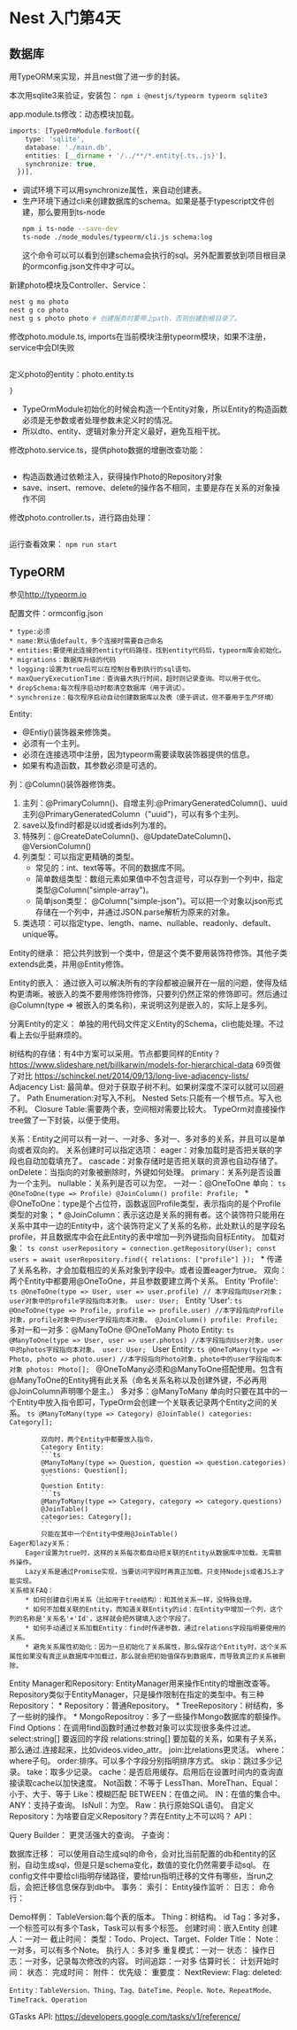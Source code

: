 # Nest 入门第4天

## 数据库

用TypeORM来实现，并且nest做了进一步的封装。

本次用sqlite3来验证，安装包：
`npm i @nestjs/typeorm typeorm sqlite3`

app.module.ts修改：动态模块加载。
```ts
imports: [TypeOrmModule.forRoot({
    type: 'sqlite',
    database: './main.db',
    entities: [__dirname + '/../**/*.entity{.ts,.js}'],
    synchronize: true,
  })],
```
* 调试环境下可以用synchronize属性，来自动创建表。
* 生产环境下通过cli来创建数据库的schema。如果是基于typescript文件创建，那么要用到ts-node
    ```sh
    npm i ts-node --save-dev
    ts-node ./node_modules/typeorm/cli.js schema:log
    ```
    这个命令可以可以看到创建schema会执行的sql。另外配置要放到项目根目录的ormconfig.json文件中才可以。

新建photo模块及Controller、Service：
```sh
nest g mo photo
nest g co photo
nest g s photo photo # 创建服务时要带上path，否则创建到根目录了。
```

修改photo.module.ts, imports在当前模块注册typeorm模块，如果不注册，service中会DI失败
```ts
```

定义photo的entity：photo.entity.ts
```ts
}
```
* TypeOrmModule初始化的时候会构造一个Entity对象，所以Entity的构造函数必须是无参数或者处理参数未定义时的情况。
* 所以dto、entity、逻辑对象分开定义最好，避免互相干扰。

修改photo.service.ts，提供photo数据的增删改查功能：
```ts
```
* 构造函数通过依赖注入，获得操作Photo的Repository对象
* save、insert、remove、delete的操作各不相同，主要是存在关系的对象操作不同

修改photo.controller.ts，进行路由处理：
```ts
```

运行查看效果：
`npm run start`

## TypeORM

参见<http://typeorm.io>

配置文件：ormconfig.json

    * type:必须
    * name:默认值default，多个连接时需要自己命名
    * entities:要使用此连接的entity代码路径，找到entity代码后，typeorm库会初始化。
    * migrations：数据库升级的代码
    * logging:设置为true后可以在控制台看到执行的sql语句。
    * maxQueryExecutionTime：查询最大执行时间，超时则记录查询。可以用于优化。
    * dropSchema:每次程序启动时都清空数据库（用于调试）。
    * synchronize：每次程序启动自动创建数据库以及表（便于调试，但不要用于生产环境）

Entity:

  * @Entiy()装饰器来修饰类。
  * 必须有一个主列。
  * 必须在连接选项中注册，因为typeorm需要读取装饰器提供的信息。
  * 如果有构造函数，其参数必须是可选的。
   
  列：@Column()装饰器修饰类。

  1. 主列：@PrimaryColumn()、自增主列:@PrimaryGeneratedColumn()、uuid主列@PrimaryGeneratedColumn（"uuid")，可以有多个主列。
  2. save以及find时都是以id或者ids列为准的。
  3. 特殊列：@CreateDateColumn()、@UpdateDateColumn()、@VersionColumn()
  4. 列类型：可以指定更精确的类型。
      * 常见的：int、text等等。不同的数据库不同。
      * 简单数组类型：数组元素如果值中不包含逗号，可以存到一个列中，指定类型@Column("simple-array")。
      * 简单json类型： @Column("simple-json")。可以把一个对象以json形式存储在一个列中，并通过JSON.parse解析为原来的对象。
  5. 类选项：可以指定type、length、name、nullable、readonly、default、unique等。

  Entity的继承：
    把公共列放到一个类中，但是这个类不要用装饰符修饰。其他子类extends此类，并用@Entity修饰。

  Entity的嵌入：
    通过嵌入可以解决所有的字段都被迫展开在一层的问题，使得及结构更清晰。被嵌入的类不要用修饰符修饰，只要列仍然正常的修饰即可。然后通过@Column(type => 被嵌入的类名称)，来说明这列是嵌入的，实际上是多列。

  分离Entity的定义：
    单独的用代码文件定义Entity的Schema，cli也能处理。不过看上去似乎挺麻烦的。
    

  树结构的存储：有4中方案可以采用。节点都要同样的Entity？
    <https://www.slideshare.net/billkarwin/models-for-hierarchical-data> 69页做了对比
    <https://schinckel.net/2014/09/13/long-live-adjacency-lists/>
    Adjacency List: 最简单。但对于获取子树不利。如果树深度不深可以就可以回避了。
    Path Enumeration:对写入不利。
    Nested Sets:只能有一个根节点。写入也不利。
    Closure Table:需要两个表，空间相对需要比较大。
    TypeOrm对直接操作tree做了一下封装，以便于使用。

关系：Entity之间可以有一对一、一对多、多对一、多对多的关系，并且可以是单向或者双向的。
    关系创建时可以指定选项：
        eager：对象加载时是否把关联的字段也自动加载填充了。
        cascade：对象存储时是否把关联的资源也自动存储了。
        onDelete：当指向的对象被删除时，外键如何处理。
        primary：关系列是否设置为一个主列。
        nullable：关系列是否可以为空。
    一对一：@OneToOne
        单向：
            ```ts
            @OneToOne(type => Profile)
            @JoinColumn()
            profile: Profile;
            ```
            * @OneToOne：type是个占位符，函数返回Profile类型，表示指向的是个Profile类型的对象；
            * @JoinColumn：表示这边是关系的拥有者。这个装饰符只能用在关系中其中一边的Entity中，这个装饰符定义了关系的名称，此处默认的是字段名profile，并且数据库中会在此Entity的表中增加一列外键指向目标Entity。
            加载对象：
            ```ts
            const userRepository = connection.getRepository(User);
            const users = await userRepository.find({ relations: ["profile"] });
            ```
            * 传递了关系名称，才会加载相应的关系对象到字段中。或者设置eager为true。
        双向：
            两个Entity中都要用@OneToOne，并且参数要建立两个关系。
            Entity 'Profile':
            ```ts
            @OneToOne(type => User, user => user.profile) // 本字段指向User对象；user对象中的profile字段指向本对象。
            user: User;
            ```
            Entity 'User':
            ```ts
            @OneToOne(type => Profile, profile => profile.user) //本字段指向Profile对象，profile对象中的user字段指向本对象。
            @JoinColumn()
            profile: Profile;
            ```
    多对一和一对多：@ManyToOne @OneToMany
            Photo Entity:
            ```ts
            @ManyToOne(type => User, user => user.photos) //本字段指向User对象，user中的photos字段指向本对象。
            user: User;
            ```
            User Entity:
            ```ts
            @OneToMany(type => Photo, photo => photo.user) //本字段指向Photo对象，photo中的user字段指向本对象
            photos: Photo[];
            ```
            @OneToMany必须和@ManyToOne搭配使用。包含有@ManyToOne的Entity拥有此关系（命名关系名称以及创建外键，不必再用@JoinColumn声明哪个是主。）
    多对多：@ManyToMany
            单向时只要在其中的一个Entity中放入指令即可，TypeOrm会创建一个关联表记录两个Entity之间的关系。
            ```ts
            @ManyToMany(type => Category)
            @JoinTable()
            categories: Category[];
            ```

            双向时，两个Entity中都要放入指令，
            Category Entity:
            ```ts
            @ManyToMany(type => Question, question => question.categories)
            questions: Question[];
            ```
            Question Entity:
            ```ts
            @ManyToMany(type => Category, category => category.questions)
            @JoinTable()
            categories: Category[];
            ```
            只能在其中一个Entity中使用@JoinTable()
    Eager和lazy关系：
        Eager设置为true时，这样的关系每次都自动把关联的Entity从数据库中加载。无需额外操作。
        Lazy关系是通过Promise实现，当要访问字段时再真正加载。只支持Nodejs或者JS上才能实现。
    关系相关FAQ：
        * 如何创建自引用关系（比如用于tree结构）：和其他关系一样，没特殊处理。
        * 如何不加载关联的Entity，而知道关联Entity的id：在Entity中增加一个列，这个列的名称是'关系名'+'Id'，这样就会把外键填入这个字段了。
        * 如何手动通过关系加载Entity：find时传递参数，通过relations字段指明要使用的关系。
        * 避免关系属性初始化：因为一旦初始化了关系属性，那么保存这个Entity时，这个关系属性如果没有真正从数据库中加载过，那么就会把初始值保存到数据库，而导致真正的关系被删除。

Entity Manager和Repository:
    EntityManager用来操作Entity的增删改查等。
    Repository类似于EntityManager，只是操作限制在指定的类型中。有三种Repository：
        * Repository：普通Repository。
        * TreeRepository：树结构，多了一些树的操作。
        * MongoRepositroy：多了一些操作Mongo数据库的额操作。
    Find Options：在调用find函数时通过参数对象可以实现很多条件过滤。
        select:string[] 要返回的字段
        relations:string[] 要加载的关系，如果有子关系，那么通过.连接起来，比如videos.video_attr。
        join:比relations更灵活。
        where：where子句。
        order:排序。可以多个字段分别指明排序方式。
        skip：跳过多少记录。
        take：取多少记录。
        cache：是否启用缓存。启用后在设置时间内的查询直接读取cache以加快速度。
        Not函数：不等于
        LessThan、MoreThan、Equal：小于、大于、等于
        Like：模糊匹配
        BETWEEN：在值之间。
        IN：在值的集合中。
        ANY：支持子查询。
        IsNull：为空。
        Raw：执行原始SQL语句。
    自定义Repository：为啥要自定义Repository？弄在Entity上不可以吗？
    API：

Query Builder：
    更灵活强大的查询。
    子查询：

数据库迁移：
    可以使用自动生成sql的命令，会对比当前配置的db和entity的区别，自动生成sql，但是只是schema变化，数值的变化仍然需要手动sql。
    在config文件中要给cli指明存储路径，要给run指明迁移的文件有哪些，当run之后，会把迁移信息保存到db中。
事务：
索引：
Entity操作监听：
日志：
命令行：

Demo样例：
    TableVersion:每个表的版本。
    Thing：树结构。
        id
        Tag：多对多，一个标签可以有多个Task，Task可以有多个标签。
        创建时间：嵌入Entity
        创建人：一对一
        截止时间：
        类型：Todo、Project、Target、Folder
        Title：
        Note：一对多，可以有多个Note。
        执行人：多对多
        重复模式：一对一
        状态：
        操作日志：一对多，记录每次修改的内容。
        时间追踪：一对多
        估算时长：
        计划开始时间：
        状态：
        完成时间：
        附件：
        优先级：
        重要度：
        NextReview:
        Flag:
        deleted:

    Entity：TableVersion、Thing、Tag、DateTime、People、Note、RepeatMode、TimeTrack、Operation


GTasks API:
    https://developers.google.com/tasks/v1/reference/
